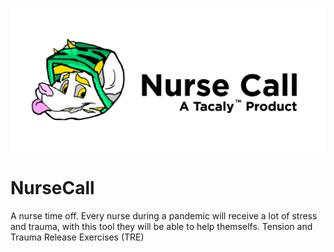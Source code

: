 ![logo](logo/logo.png)
# NurseCall
A nurse time off. Every nurse during a pandemic will receive a lot of stress and trauma, with this tool they will be able to help themselfs. Tension and Trauma Release Exercises (TRE)
